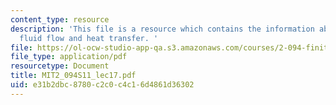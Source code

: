 ```yaml
---
content_type: resource
description: 'This file is a resource which contains the information about incompressible
  fluid flow and heat transfer. '
file: https://ol-ocw-studio-app-qa.s3.amazonaws.com/courses/2-094-finite-element-analysis-of-solids-and-fluids-ii-spring-2011/e31b2dbc8780c2c0c4c16d4861d36302_MIT2_094S11_lec17.pdf
file_type: application/pdf
resourcetype: Document
title: MIT2_094S11_lec17.pdf
uid: e31b2dbc-8780-c2c0-c4c1-6d4861d36302
---
```

